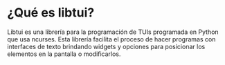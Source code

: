 # ¿Qué es libtui?

Libtui es una librería para la programación de TUIs programada en Python que usa ncurses. Esta librería facilita el proceso de hacer programas con interfaces de texto brindando widgets y opciones para posicionar los elementos en la pantalla o modificarlos.
